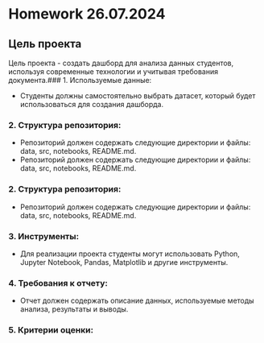 # Homework 26.07.2024

## Цель проекта

Цель проекта - создать дашборд для анализа данных студентов, используя современные технологии и учитывая требования документа.### 1. Используемые данные:
* Студенты должны самостоятельно выбрать датасет, который будет использоваться для создания дашборда.
### 2. Структура репозитория:
* Репозиторий должен содержать следующие директории и файлы: data, src, notebooks, README.md.
* Репозиторий должен содержать следующие директории и файлы: data, src, notebooks, README.md.
### 2. Структура репозитория:
* Репозиторий должен содержать следующие директории и файлы: data, src, notebooks, README.md.
### 3. Инструменты:
* Для реализации проекта студенты могут использовать Python, Jupyter Notebook, Pandas, Matplotlib и другие инструменты.
### 4. Требования к отчету:
* Отчет должен содержать описание данных, используемые методы анализа, результаты и выводы.
### 5. Критерии оценки:
